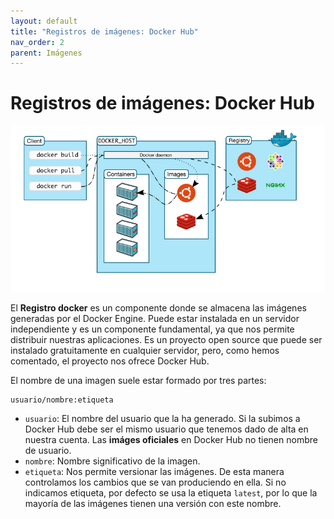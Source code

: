 ```yaml
---
layout: default
title: "Registros de imágenes: Docker Hub"
nav_order: 2
parent: Imágenes
---
```


# Registros de imágenes: Docker Hub

![docker](img/docker2.png)

El **Registro docker** es un componente donde se almacena las imágenes generadas por el Docker Engine. Puede estar instalada en un servidor independiente y es un componente fundamental, ya que nos permite distribuir nuestras aplicaciones. Es un proyecto open source que puede ser instalado gratuitamente en cualquier servidor, pero, como hemos comentado, el proyecto nos ofrece Docker Hub.

El nombre de una imagen suele estar formado por tres partes:

    usuario/nombre:etiqueta

* `usuario`: El nombre del usuario que la ha generado. Si la subimos a Docker Hub debe ser el mismo usuario que tenemos dado de alta en nuestra cuenta. Las **imáges oficiales** en Docker Hub no tienen nombre de usuario.
* `nombre`: Nombre significativo de la imagen.
* `etiqueta`: Nos permite versionar las imágenes. De esta manera controlamos los cambios que se van produciendo en ella. Si no indicamos etiqueta, por defecto se usa la etiqueta `latest`, por lo que la mayoría de las imágenes tienen una versión con este nombre.

